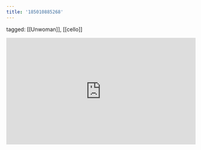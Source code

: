 ```yaml
---
title: '185010885268'
---
```

tagged: [[Unwoman]], [[cello]]
<iframe allow="accelerometer; autoplay; clipboard-write; encrypted-media; gyroscope; picture-in-picture" allowfullscreen="" frameborder="0" height="281" id="youtube_iframe" src="https://www.youtube.com/embed/WPTVA1x37wQ?feature=oembed&amp;enablejsapi=1&amp;origin=https://safe.txmblr.com&amp;wmode=opaque" width="500"></iframe>
